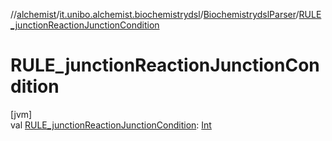 //[alchemist](../../../index.md)/[it.unibo.alchemist.biochemistrydsl](../index.md)/[BiochemistrydslParser](index.md)/[RULE_junctionReactionJunctionCondition](-r-u-l-e_junction-reaction-junction-condition.md)

# RULE_junctionReactionJunctionCondition

[jvm]\
val [RULE_junctionReactionJunctionCondition](-r-u-l-e_junction-reaction-junction-condition.md): [Int](https://kotlinlang.org/api/latest/jvm/stdlib/kotlin/-int/index.html)
